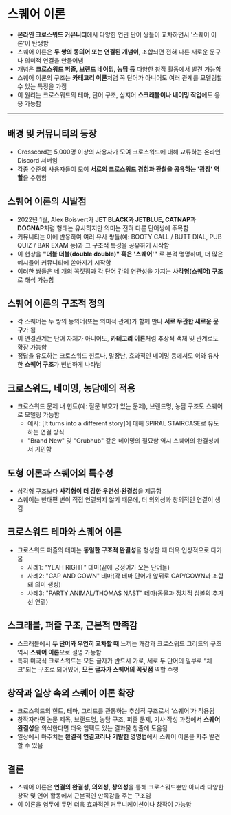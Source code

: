 # 스퀘어 이론


* **온라인 크로스워드 커뮤니티**에서 다양한 연관 단어 쌍들이 교차하면서 '스퀘어 이론'이 탄생함
* 스퀘어 이론은 **두 쌍의 동의어 또는 연결된 개념이**, 조합되면 전혀 다른 새로운 문구나 의미적 연결을 만들어냄
* 개념은 **크로스워드 퍼즐, 브랜드 네이밍, 농담 등** 다양한 창작 활동에서 발견 가능함
* 스퀘어 이론의 구조는 **카테고리 이론**처럼 꼭 단어가 아니어도 여러 관계를 모델링할 수 있는 특징을 가짐
* 이 원리는 크로스워드의 테마, 단어 구조, 심지어 **스크래블이나 네이밍 작업**에도 응용 가능함

---

배경 및 커뮤니티의 등장
-------------

* Crosscord는 5,000명 이상의 사용자가 모여 크로스워드에 대해 교류하는 온라인 Discord 서버임
* 각종 수준의 사용자들이 모여 **서로의 크로스워드 경험과 관찰을 공유하는 '광장' 역할**을 수행함

스퀘어 이론의 시발점
-----------

* 2022년 1월, Alex Boisvert가 **JET BLACK과 JETBLUE, CATNAP과 DOGNAP**처럼 형태는 유사하지만 의미는 전혀 다른 단어쌍에 주목함
* 커뮤니티는 이에 반응하여 여러 유사 쌍들(예: BOOTY CALL / BUTT DIAL, PUB QUIZ / BAR EXAM 등)과 그 구조적 특성을 공유하기 시작함
* 이 현상을 **"더블 더블(double double)" 혹은 '스퀘어'"** 로 본격 명명하며, 더 많은 예시들이 커뮤니티에 쏟아지기 시작함
* 이러한 쌍들은 네 개의 꼭짓점과 각 단어 간의 연관성을 가지는 **사각형(스퀘어) 구조**로 해석 가능함

스퀘어 이론의 구조적 정의
--------------

* 각 스퀘어는 두 쌍의 동의어(또는 의미적 관계)가 함께 만나 **서로 무관한 새로운 문구**가 됨
* 이 연결관계는 단어 자체가 아니어도, **카테고리 이론**처럼 추상적 객체 및 관계로도 확장 가능함
* 정답을 유도하는 크로스워드 힌트나, 말장난, 효과적인 네이밍 등에서도 이와 유사한 **스퀘어 구조**가 빈번하게 나타남

크로스워드, 네이밍, 농담에의 적용
-------------------

* 크로스워드 문제 내 힌트(예: 질문 부호가 있는 문제), 브랜드명, 농담 구조도 스퀘어로 모델링 가능함
  + 예시: [It turns into a different story]에 대해 SPIRAL STAIRCASE로 유도하는 연결 방식
  + "Brand New" 및 "Grubhub" 같은 네이밍의 절묘함 역시 스퀘어의 완결성에서 기인함

도형 이론과 스퀘어의 특수성
---------------

* 삼각형 구조보다 **사각형이 더 강한 우연성·완결성**을 제공함
* 스퀘어는 반대편 변이 직접 연결되지 않기 때문에, 더 의외성과 창의적인 연결이 생김

크로스워드 테마와 스퀘어 이론
----------------

* 크로스워드 퍼즐의 테마는 **동일한 구조적 완결성**을 형성할 때 더욱 인상적으로 다가옴
  + 사례1: "YEAH RIGHT" 테마(끝에 긍정어가 오는 단어들)
  + 사례2: "CAP AND GOWN" 테마(각 테마 단어가 앞뒤로 CAP/GOWN과 조합돼 의미 생성)
  + 사례3: "PARTY ANIMAL/THOMAS NAST" 테마(동물과 정치적 심볼의 추가 선 연결)

스크래블, 퍼즐 구조, 근본적 만족감
--------------------

* 스크래블에서 **두 단어와 우연히 교차할 때** 느끼는 쾌감과 크로스워드 그리드의 구조 역시 **스퀘어 이론**으로 설명 가능함
* 특히 미국식 크로스워드는 모든 글자가 반드시 가로, 세로 두 단어의 일부로 “체크”되는 구조로 되어있어, **모든 글자가 스퀘어의 꼭짓점** 역할 수행

창작과 일상 속의 스퀘어 이론 확장
-------------------

* 크로스워드의 힌트, 테마, 그리드를 관통하는 추상적 구조로서 ‘스퀘어’가 적용됨
* 창작자라면 논문 제목, 브랜드명, 농담 구조, 퍼즐 문제, 기사 작성 과정에서 **스퀘어 완결성**을 의식한다면 더욱 임팩트 있는 결과물 창출에 도움됨
* 일상에서 마주치는 **완결적 연결고리나 기발한 명명법**에서 스퀘어 이론을 자주 발견할 수 있음

결론
--

* 스퀘어 이론은 **연결의 완결성, 의외성, 창의성**을 통해 크로스워드뿐만 아니라 다양한 창작 및 언어 활동에서 근본적인 만족감을 주는 구조임
* 이 이론을 염두에 두면 더욱 효과적인 커뮤니케이션이나 창작이 가능함
